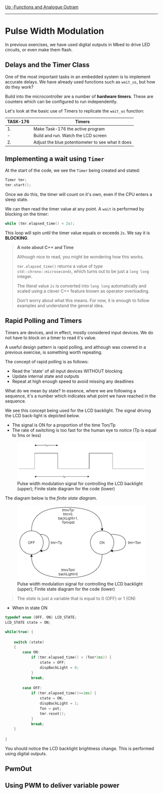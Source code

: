 [Up -Functions and Analogue Outram](Analogue_Output_1.md)

--- 

# Pulse Width Modulation
In previous exercises, we have used digital outputs in Mbed to drive LED circuits, or even make them flash. 

## Delays and the Timer Class
One of the most important tasks in an embedded system is to implement accurate delays. We have already used functions such as `wait_us`, but how do they work?

Build into the microcontroller are a number of **hardware timers**. These are counters which can be configured to run independently.

Let's look at the basic use of Timers to replicate the `wait_us` function:

| TASK-176 | Timers |
| --- | --- |
| 1. | Make Task-176 the active program |
| -  | Build and run. Watch the LCD screen |
| 2. | Adjust the blue potentiometer to see what it does |

## Implementing a wait using `Timer`
At the start of the code, we see the `Timer` being created and stated:

```C++
Timer tmr;
tmr.start();
```

Once we do this, the timer will count on it's own, even if the CPU enters a sleep state.

We can then read the timer value at any point. A `wait` is performed by blocking on the timer:

```C++
while (tmr.elapsed_time() < 2s);
```

This loop will spin until the timer value equals or exceeds `2s`. We say it is **BLOCKING**.

> **A note about C++ and Time**
> 
> Although nice to read, you might be wondering how this works.
>
> `tmr.elapsed_time()` returns a value of type `std::chrono::microseconds`, which turns out to be just a `long long` integer.
>
> The literal value `2s` is converted into `long long` automatically and scaled using a clever C++ feature known as operator overloading.
>
> Don't worry about what this means. For now, it is enough to follow examples and understand the general idea.

## Rapid Polling and Timers
Timers are devices, and in effect, mostly considered input devices. We do not have to block on a timer to read it's value.

A useful design pattern is rapid polling, and although was covered in a previous exercise, is something worth repeating.

The concept of rapid polling is as follows:

* Read the 'state' of all input devices WITHOUT blocking
* Update internal state and outputs
* Repeat at high enough speed to avoid missing any deadlines

What do we mean by state? In essence, where we are following a sequence, it's a number which indicates what point we have reached in the sequence.

We see this concept being used for the LCD backlight. The signal driving the LCD back-light is depicted below.

* The signal is ON for a proportion of the time Ton/Tp
* The rate of switching is too fast for the human eye to notice (Tp is equal to 1ms or less)

<figure>
<img src="../img/fsm-pwm.png" width="600px">
<figcaption>Pulse width modulation signal for controlling the LCD backlight (upper); Finite state diagram for the code (lower)</figcaption>
</figure>

The diagram below is the _finite state diagram_. 

<figure>
<img src="../img/fsm-pwm-states.png" width="600px">
<figcaption>Pulse width modulation signal for controlling the LCD backlight (upper); Finite state diagram for the code (lower)</figcaption>
</figure>


> The _state_ is just a variable that is equal to 0 (OFF) or 1 (ON)

* When in state ON


```C++
typedef enum {OFF, ON} LCD_STATE;
LCD_STATE state = ON;
```

```C++
while(true) {
    
    switch (state)
    {
        case ON:
            if (tmr.elapsed_time() > (Ton*1ms)) {
                state = OFF;
                dispBackLight = 0;
            }
            break;

        case OFF:
            if (tmr.elapsed_time()>=1ms) {
                state = ON;
                dispBackLight = 1;
                Ton = pot;
                tmr.reset();
            }
            break;
    }

}
```

You should notice the LCD backlight brightness change. This is performed using digital outputs.

## PwmOut

## Using PWM to deliver variable power

